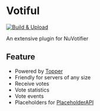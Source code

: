 # Votiful
[![Build & Upload](https://github.com/ArchMC-Development/Votiful/actions/workflows/maven.yml/badge.svg)](https://github.com/ArchMC-Development/Votiful/actions/workflows/maven.yml)

An extensive plugin for NuVotifier

## Feature

- Powered by [Topper](https://github.com/Topper-MC/Topper)
- Friendly for servers of any size
- Receive votes
- Vote statistics
- Vote events
- Placeholders for [PlaceholderAPI](https://placeholderapi.com/)
